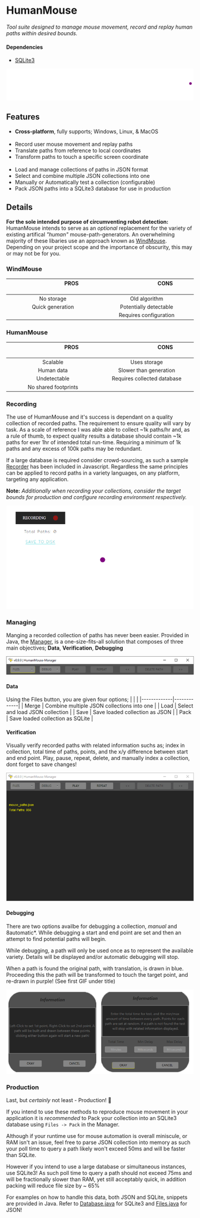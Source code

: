 # HumanMouse
_Tool suite designed to manage mouse movement, record and replay human paths within desired bounds._

#### Dependencies
- [SQLite3](https://www.sqlite.org/index.html)

![Paths](content/example_paths_drawn.gif)

## Features
- **Cross-platform**, fully supports; Windows, Linux, & MacOS
<br></br>
- Record user mouse movement and replay paths 
- Translate paths from reference to local coordinates
- Transform paths to touch a specific screen coordinate
<br></br>
- Load and manage collections of paths in JSON format
- Select and combine multiple JSON collections into one
- Manually or Automatically test a collection (configurable)
- Pack JSON paths into a SQLite3 database for use in production

## Details
**For the sole intended purpose of circumventing robot detection:** HumanMouse intends to serve as an *optional* replacement for the variety of existing artifical *"human"* mouse-path-generators. An overwhelming majority of these libaries use an approach known as [WindMouse](https://ben.land/post/2021/04/25/windmouse-human-mouse-movement/). Depending on your project scope and the importance of obscurity, this may or may not be for you.

### WindMouse
| <img width="100px"/>PROS<img width="100px"/> | <img width="100px"/>CONS<img width="100px"/> |
| :----: | :-----------: |
| No storage  | Old algorithm |
| Quick generation | Potentially detectable |
|  | Requires configuration |

### HumanMouse
| <img width="100px"/>PROS<img width="100px"/> | <img width="100px"/>CONS<img width="100px"/> |
| :----: | :-----------: |
| Scalable  | Uses storage |
| Human data | Slower than generation |
| Undetectable  | Requires collected database |
| No shared footprints  |  |

### Recording
The use of HumanMouse and it's success is dependant on a quality collection of recorded paths. The requirement to ensure quality will vary by task. As a scale of reference I was able able to collect ~1k paths/hr and, as a rule of thumb, to expect quality results a database should contain ~1k paths for ever 1hr of intended total run-time. Requiring a minimum of 1k paths and any excess of 100k paths may be redundant. 

If a large database is required consider crowd-sourcing, as such a sample [Recorder](https://github.com/EricBallard/HumanMouse/blob/main/src/main/js/recorder/) has been included in Javascript. Regardless the same principles can be applied to record paths in a variety languages, on any platform, targeting any application.

**Note:** *Additionally when recording your collections, consider the target bounds for production and configure recording environment respectively.*

![Recording](content/recording.gif)

### Managing
Manging a recorded collection of paths has never been easier. Provided in Java, the [Manager](https://github.com/EricBallard/HumanMouse/tree/main/src/main/java/manager), is a one-size-fits-all solution that composes of three main objectives; **Data**, **Verification**, **Debugging**

![Toolbar](content/toolbar.png)

#### Data
Using the Files button, you are given four options;
| <!-- -->    | <!-- -->    |
|-------------|-------------|
| Merge | Combine multiple JSON collections into one |
| Load | Select and load JSON collection |
| Save | Save loaded collection as JSON |
| Pack | Save loaded collection as SQLite |

#### Verification
Visually verify recorded paths with related information suchs as; index in collection, total time of paths, points, and the x/y difference between start and end point.
Play, pause, repeat, delete, and manually index a collection, dont forget to save changes!

![Verifying](content/verifying_paths.gif)

#### Debugging
There are two options availbe for debugging a collection, *manual* and 8automatic*. While debugging a start and end point are set and then an attempt to find potential paths will begin.

While debugging, a path will only be used once as to represent the available variety. Details will be displayed and/or automatic debugging will stop.  

When a path is found the original path, with translation, is drawn in blue. Proceeding this the path will be transformed to touch the target point, and re-drawn in purple! (See first GIF under title)

![Debugging](content/debugging_info.png)

### Production
Last, but *certainly* not least - Production! 🌟

If you intend to use these methods to reproduce mouse movement in your application it is *recommended* to Pack your collection into an SQLite3 database using `Files -> Pack` in the Manager.  

Although if your runtime use for mouse automation is overall miniscule, or RAM isn't an issue, feel free to parse JSON collection into memory as such your poll time to query a path likely won't exceed 50ms and will be faster than SQLite.  

However if you intend to use a large database or simultaneous instances, use SQLite3! As such poll time to query a path should not exceed 75ms and will be fractionally slower than RAM, yet still acceptably quick, in addition packing will reduce file size by ~ 65%

For examples on how to handle this data, both JSON and SQLite, snippets are provided in Java. Refer to [Database.java](https://github.com/EricBallard/HumanMouse/blob/main/src/main/java/manager/files/Database.java) for SQLite3 and [Files.java](https://github.com/EricBallard/HumanMouse/blob/main/src/main/java/manager/files/Files.java) for JSON!
